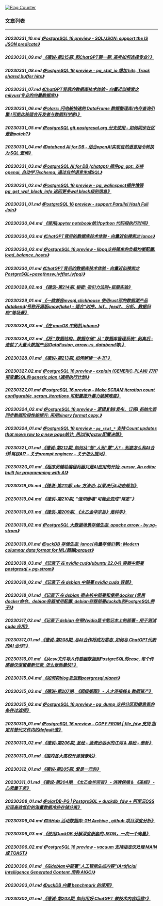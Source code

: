 <a rel="nofollow" href="http://info.flagcounter.com/h9V1"  ><img src="http://s03.flagcounter.com/count/h9V1/bg_FFFFFF/txt_000000/border_CCCCCC/columns_2/maxflags_12/viewers_0/labels_0/pageviews_0/flags_0/"  alt="Flag Counter"  border="0"  ></a>  
  
### 文章列表  
----  
##### 20230331_10.md   [《PostgreSQL 16 preview - SQL/JSON: support the IS JSON predicate》](20230331_10.md)  
##### 20230331_09.md   [《德说-第215期, 和ChatGPT聊一聊, 高考如何选择专业?》](20230331_09.md)  
##### 20230331_08.md   [《PostgreSQL 16 preview - pg_stat_io 增加 hits, Track shared buffer hits》](20230331_08.md)  
##### 20230331_07.md   [《ChatGPT背后的数据库技术体验 - 向量近似搜索之 milvus(专业的向量数据库)》](20230331_07.md)  
##### 20230331_06.md   [《Polars: 闪电般快速的 DataFrame 数据整理库/内存查询引擎 (可能比较适合开发者与数据科学家)》](20230331_06.md)  
##### 20230331_05.md   [《PostgreSQL git.postgresql.org 分支使用 - 如何同步社区最新patch?》](20230331_05.md)  
##### 20230331_04.md   [《Databend AI for DB - 结合openAI实现自然语言指令转换为 SQL 查询》](20230331_04.md)  
##### 20230331_03.md   [《PostgreSQL AI for DB (chatgpt) 插件pg_gpt: 支持openai, 自动学习schema, 通过自然语言生成SQL》](20230331_03.md)  
##### 20230331_02.md   [《PostgreSQL 16 preview - pg_walinspect插件增强 pg_get_wal_block_info 返回更多wal block级别信息》](20230331_02.md)  
##### 20230331_01.md   [《PostgreSQL 16 preview - support Parallel Hash Full Join》](20230331_01.md)  
##### 20230330_04.md   [《使用jupyter notebook统计python 代码段执行时间》](20230330_04.md)  
##### 20230330_03.md   [《ChatGPT背后的数据库技术体验 - 向量近似搜索之 lance》](20230330_03.md)  
##### 20230330_02.md   [《PostgreSQL 16 preview - libpq支持简单的负载均衡配置: load_balance_hosts》](20230330_02.md)  
##### 20230330_01.md   [《ChatGPT背后的数据库技术体验 - 向量近似搜索之 PostgreSQL+pase(hnsw,ivfflat,ivfpq)》](20230330_01.md)  
##### 20230329_02.md   [《德说-第214期, 秘密: 吸引力法则+臣服实验》](20230329_02.md)  
##### 20230329_01.md   [《一款兼容mysql,clickhouse 使用rust写的数据湖产品databend(号称开源版snowflake) - 适合"时序、IoT、feed?、分析、数据归档"等场景》](20230329_01.md)  
##### 20230328_03.md   [《在 macOS 中刷机 iphone》](20230328_03.md)  
##### 20230328_02.md   [《将 "数据结构、数据存储" 从 "数据库管理系统" 剥离后 - 造就了大量大数据产品(DataFusion, arrow-rs, databend等)》](20230328_02.md)  
##### 20230328_01.md   [《德说-第213期, 如何解读一本书?》](20230328_01.md)  
##### 20230327_02.md   [《PostgreSQL 16 preview - explain (GENERIC_PLAN) 打印带变量SQL的 generic plan (通用执行计划)》](20230327_02.md)  
##### 20230327_01.md   [《PostgreSQL 16 preview - Make SCRAM iteration count configurable, scram_iterations 可配置提升暴力破解难度》](20230327_01.md)  
##### 20230324_02.md   [《PostgreSQL 16 preview - 逻辑复制(发布、订阅) 初始化表同步数据阶段性能提升: 采用binary format copy.》](20230324_02.md)  
##### 20230324_01.md   [《PostgreSQL 16 preview - `pg_stat_*` 支持 Count updates that move row to a new page统计, 用以fillfactor配置决策》](20230324_01.md)  
##### 20230321_01.md   [《德说-第212期, 如何从“智”人到“慧”人? - 到底怎么和AI合作|驾驭AI? - 关于prompt engineer - 关于怎么提问》](20230321_01.md)  
##### 20230320_01.md   [《程序员辅助编程利器只是AI应用的开始: cursor, An editor built for programming with AI》](20230320_01.md)  
##### 20230319_05.md   [《德说-第211期, okr 方法论: 以果决行&动态规划》](20230319_05.md)  
##### 20230319_04.md   [《德说-第210期, “信仰崩塌”可能会变成“常态”》](20230319_04.md)  
##### 20230319_03.md   [《德说-第209期, 《太乙金华宗旨》是科学》](20230319_03.md)  
##### 20230319_02.md   [《PostgreSQL 大数据场景存储生态: apache arrow - by pg-strom》](20230319_02.md)  
##### 20230319_01.md   [《DuckDB 存储生态: lance(向量存储引擎): Modern columnar data format for ML/超越parquet》](20230319_01.md)  
##### 20230318_03.md   [《记录下 在 nvidia cuda(ubuntu 22.04) 容器中部署 postgresql + pg-strom》](20230318_03.md)  
##### 20230318_02.md   [《记录下 在 debian 中部署 nvidia cuda 容器》](20230318_02.md)  
##### 20230318_01.md   [《记录下 在 debian 宿主机中部署和使用 docker (常用docker命令、debian容器常用配置; debian容器部署duckdb和PostgreSQL例子)》](20230318_01.md)  
##### 20230317_02.md   [《记录下 debian 在带Nvidia显卡笔记本上的部署 - 用于测试 cuda 应用》](20230317_02.md)  
##### 20230317_01.md   [《德说-第208期, 与AI合作将成为常态, 如何与 ChatGPT代表的AI 合作?》](20230317_01.md)  
##### 20230316_01.md   [《从csv文件导入传感器数据到PostgreSQL的case, 每个传感器仅保留最新记录, 怎么做到最快?》](20230316_01.md)  
##### 20230315_04.md   [《如何将blog发送到postgresql planet》](20230315_04.md)  
##### 20230315_03.md   [《德说-第207期, 《超级版图》 - 人才连接线 & 数据资产》](20230315_03.md)  
##### 20230315_02.md   [《PostgreSQL 16 preview - pg_dump 支持分区和继承表的条件过滤项》](20230315_02.md)  
##### 20230315_01.md   [《PostgreSQL 16 preview - COPY FROM | file_fdw 支持 指定并替代文件内的default值》](20230315_01.md)  
##### 20230313_02.md   [《德说-第206期, 圣经 - 涌流出活水的江河 & 易经 - 泰卦》](20230313_02.md)  
##### 20230313_01.md   [《国内各大高校开源镜像站》](20230313_01.md)  
##### 20230312_01.md   [《德说-第205期, 爱是一元的》](20230312_01.md)  
##### 20230311_01.md   [《德说-第204期, 《太乙金华宗旨》 - 消魄保魂 & 《圣经》 - 心思置于灵》](20230311_01.md)  
##### 20230308_01.md   [《PolarDB-PG | PostgreSQL + duckdb_fdw + 阿里云OSS 实现高效低价的海量数据冷热存储分离》](20230308_01.md)  
##### 20230306_04.md   [《GitHub 活动数据库: GH Archive , github 项目深度分析》](20230306_04.md)  
##### 20230306_03.md   [《使用DuckDB 分解深度嵌套的 JSON，一次一个向量》](20230306_03.md)  
##### 20230306_02.md   [《PostgreSQL 16 preview - vacuum 支持指定仅处理 MAIN 或 TOAST》](20230306_02.md)  
##### 20230306_01.md   [《在debian中部署"人工智能生成内容"(Artificial Intelligence Generated Content,简称 AIGC)》](20230306_01.md)  
##### 20230303_01.md   [《DuckDB 内置 benchmark 的使用》](20230303_01.md)  
##### 20230302_01.md   [《德说-第203期, 如何用好 ChatGPT 做技术内容运营?》](20230302_01.md)  
